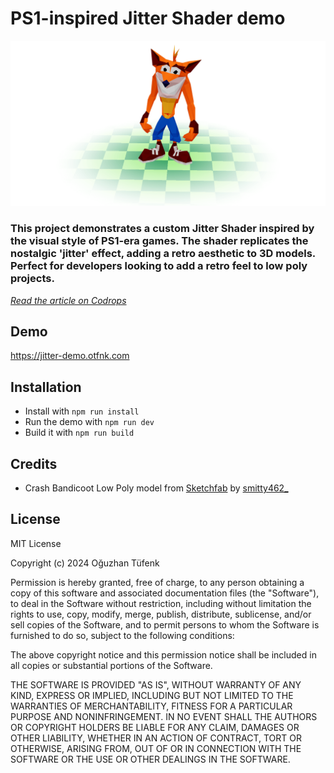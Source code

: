 # PS1-inspired Jitter Shader demo

![Jitter Shader Demo image](public/thumbnail.png)

### This project demonstrates a custom Jitter Shader inspired by the visual style of PS1-era games. The shader replicates the nostalgic 'jitter' effect, adding a retro aesthetic to 3D models. Perfect for developers looking to add a retro feel to low poly projects.

[_Read the article on Codrops_](https://tympanus.net/codrops/2024/09/03/how-to-create-a-ps1-inspired-jitter-shader-with-react-three-fiber/)

## Demo

https://jitter-demo.otfnk.com

## Installation

- Install with `npm run install`
- Run the demo with `npm run dev`
- Build it with `npm run build`

## Credits

- Crash Bandicoot Low Poly model from [Sketchfab](https://sketchfab.com/3d-models/crash-bandicoot-1b03d855ede0483f8fa98ce0fdf7f62b) by [smitty462\_](https://sketchfab.com/smitty462_)

## License

MIT License

Copyright (c) 2024 Oğuzhan Tüfenk

Permission is hereby granted, free of charge, to any person obtaining a copy of this software and associated documentation files (the "Software"), to deal in the Software without restriction, including without limitation the rights to use, copy, modify, merge, publish, distribute, sublicense, and/or sell copies of the Software, and to permit persons to whom the Software is furnished to do so, subject to the following conditions:

The above copyright notice and this permission notice shall be included in all copies or substantial portions of the Software.

THE SOFTWARE IS PROVIDED "AS IS", WITHOUT WARRANTY OF ANY KIND, EXPRESS OR IMPLIED, INCLUDING BUT NOT LIMITED TO THE WARRANTIES OF MERCHANTABILITY, FITNESS FOR A PARTICULAR PURPOSE AND NONINFRINGEMENT. IN NO EVENT SHALL THE AUTHORS OR COPYRIGHT HOLDERS BE LIABLE FOR ANY CLAIM, DAMAGES OR OTHER LIABILITY, WHETHER IN AN ACTION OF CONTRACT, TORT OR OTHERWISE, ARISING FROM, OUT OF OR IN CONNECTION WITH THE SOFTWARE OR THE USE OR OTHER DEALINGS IN THE SOFTWARE.
